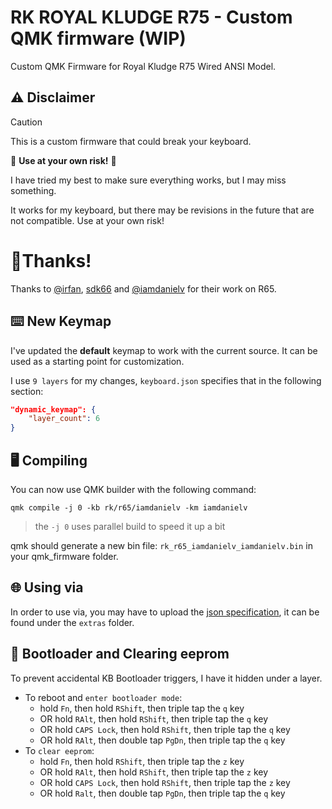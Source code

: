 # RK ROYAL KLUDGE R75 - Custom QMK firmware (WIP)
Custom QMK Firmware for Royal Kludge R75 Wired ANSI Model.

## ⚠️ Disclaimer
> [!CAUTION]
> This is a custom firmware that could break your keyboard.
>
> 🛑 **Use at your own risk!** 🛑
> 
> I have tried my best to make sure everything works, but I may miss something.
>
> It works for my keyboard, but there may be revisions in the future that are not compatible. Use at your own risk!

# 🥳Thanks!
Thanks to [@irfan](https://github.com/irfanjmdn/), [sdk66](https://github.com/sdk66/) and [@iamdanielv](https://github.com/iamdanielv) for their work on R65.

## ⌨️ New Keymap

I've updated the **default** keymap to work with the current source. It can be used as a starting point for customization.

I use `9 layers` for my changes, `keyboard.json` specifies that in the following section:

```json
"dynamic_keymap": {
    "layer_count": 6
}
```

## 🖥️ Compiling

You can now use QMK builder with the following command:

```shell
qmk compile -j 0 -kb rk/r65/iamdanielv -km iamdanielv
```

> the `-j 0` uses parallel build to speed it up a bit

qmk should generate a new bin file: `rk_r65_iamdanielv_iamdanielv.bin` in your qmk_firmware folder.

## 🌐 Using via

In order to use via, you may have to upload the [json specification](extras/rk_r65_via.json), it can be found under the `extras` folder.

## 🥾 Bootloader and Clearing eeprom

To prevent accidental KB Bootloader triggers, I have it hidden under a layer.

- To reboot and `enter bootloader mode`:
  - hold `Fn`, then hold `RShift`, then triple tap the `q` key
  - OR hold `RAlt`, then hold `RShift`, then triple tap the `q` key
  - OR hold `CAPS Lock`, then hold `RShift`, then triple tap the `q` key
  - OR hold `RAlt`, then double tap `PgDn`, then triple tap the `q` key
- To `clear eeprom`:
  - hold `Fn`, then hold `RShift`, then triple tap the `z` key
  - OR hold `RAlt`, then hold `RShift`, then triple tap the `z` key
  - OR hold `CAPS Lock`, then hold `RShift`, then triple tap the `z` key
  - OR hold `Ralt`, then double tap `PgDn`, then triple tap the `q` key
